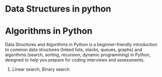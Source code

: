 # Data Structures in python
# Algorithms in Python

Data Structures and Algorithms in Python is a beginner-friendly introduction to common data structures (linked lists, stacks, queues, graphs) and 
algorithms (search, sorting, recursion, dynamic programming) in Python, designed to help you prepare for coding interviews and assessments.

1. Linear search, Binary search
